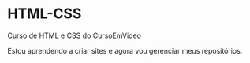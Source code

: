 # HTML-CSS
 Curso de HTML e CSS do CursoEmVideo

Estou aprendendo a criar sites e agora vou gerenciar meus repositórios.

<a href= "https://thiagoburger.github.io/HTML-CSS/Exercicio/Ex001/index.html">
